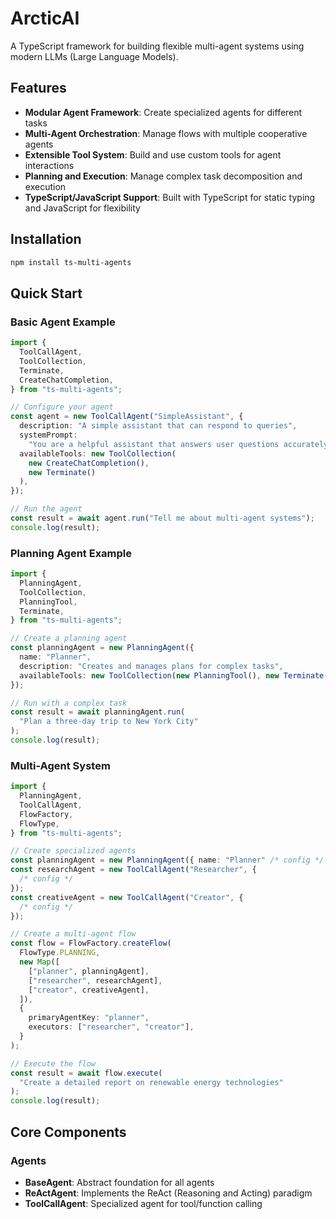 # ArcticAI

A TypeScript framework for building flexible multi-agent systems using modern LLMs (Large Language Models).

## Features

- **Modular Agent Framework**: Create specialized agents for different tasks
- **Multi-Agent Orchestration**: Manage flows with multiple cooperative agents
- **Extensible Tool System**: Build and use custom tools for agent interactions
- **Planning and Execution**: Manage complex task decomposition and execution
- **TypeScript/JavaScript Support**: Built with TypeScript for static typing and JavaScript for flexibility

## Installation

```bash
npm install ts-multi-agents
```

## Quick Start

### Basic Agent Example

```typescript
import {
  ToolCallAgent,
  ToolCollection,
  Terminate,
  CreateChatCompletion,
} from "ts-multi-agents";

// Configure your agent
const agent = new ToolCallAgent("SimpleAssistant", {
  description: "A simple assistant that can respond to queries",
  systemPrompt:
    "You are a helpful assistant that answers user questions accurately and concisely.",
  availableTools: new ToolCollection(
    new CreateChatCompletion(),
    new Terminate()
  ),
});

// Run the agent
const result = await agent.run("Tell me about multi-agent systems");
console.log(result);
```

### Planning Agent Example

```typescript
import {
  PlanningAgent,
  ToolCollection,
  PlanningTool,
  Terminate,
} from "ts-multi-agents";

// Create a planning agent
const planningAgent = new PlanningAgent({
  name: "Planner",
  description: "Creates and manages plans for complex tasks",
  availableTools: new ToolCollection(new PlanningTool(), new Terminate()),
});

// Run with a complex task
const result = await planningAgent.run(
  "Plan a three-day trip to New York City"
);
console.log(result);
```

### Multi-Agent System

```typescript
import {
  PlanningAgent,
  ToolCallAgent,
  FlowFactory,
  FlowType,
} from "ts-multi-agents";

// Create specialized agents
const planningAgent = new PlanningAgent({ name: "Planner" /* config */ });
const researchAgent = new ToolCallAgent("Researcher", {
  /* config */
});
const creativeAgent = new ToolCallAgent("Creator", {
  /* config */
});

// Create a multi-agent flow
const flow = FlowFactory.createFlow(
  FlowType.PLANNING,
  new Map([
    ["planner", planningAgent],
    ["researcher", researchAgent],
    ["creator", creativeAgent],
  ]),
  {
    primaryAgentKey: "planner",
    executors: ["researcher", "creator"],
  }
);

// Execute the flow
const result = await flow.execute(
  "Create a detailed report on renewable energy technologies"
);
console.log(result);
```

## Core Components

### Agents

- **BaseAgent**: Abstract foundation for all agents
- **ReActAgent**: Implements the ReAct (Reasoning and Acting) paradigm
- **ToolCallAgent**: Specialized agent for tool/function calling
